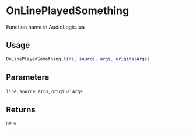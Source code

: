 # OnLinePlayedSomething
Function name in AudioLogic.lua
## Usage
```lua
OnLinePlayedSomething(line, source, args, originalArgs)
```
## Parameters
`line`, `source`, `args`, `originalArgs`
## Returns
`none`

---